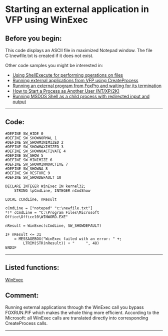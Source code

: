 <link rel="stylesheet" type="text/css" href="../css/win32api.css">  
<link rel="stylesheet" href="https://cdnjs.cloudflare.com/ajax/libs/font-awesome/4.7.0/css/font-awesome.min.css">

# Starting an external application in VFP using WinExec

## Before you begin:
This code displays an ASCII file in maximized Notepad window. The file C:\newfile.txt is created if it does not exist.  

Other code samples you might be interested in:  
* [Using ShellExecute for performing operations on files](sample_093.md)  
* [Running external applications from VFP using CreateProcess](sample_003.md)  
* [Running an external program from FoxPro and waiting for its termination](sample_377.md)  
* [How to Start a Process as Another User (NT/XP/2K)](sample_426.md)  
* [Running MSDOS Shell as a child process with redirected input and output](sample_477.md)  

  
***  


## Code:
```foxpro  
#DEFINE SW_HIDE 0
#DEFINE SW_SHOWNORMAL 1
#DEFINE SW_SHOWMINIMIZED 2
#DEFINE SW_SHOWMAXIMIZED 3
#DEFINE SW_SHOWNOACTIVATE 4
#DEFINE SW_SHOW 5
#DEFINE SW_MINIMIZE 6
#DEFINE SW_SHOWMINNOACTIVE 7
#DEFINE SW_SHOWNA 8
#DEFINE SW_RESTORE 9
#DEFINE SW_SHOWDEFAULT 10

DECLARE INTEGER WinExec IN kernel32;
	STRING lpCmdLine, INTEGER nCmdShow

LOCAL cCmdLine, nResult

cCmdLine = ["notepad" "c:\newfile.txt"]
*!*	cCmdLine = "C:\Program Files\Microsoft Office\Office10\WINWORD.EXE"

nResult = WinExec(cCmdLine, SW_SHOWDEFAULT)

IF nResult <= 31
	= MESSAGEBOX("WinExec failed with an error: " +;
		LTRIM(STR(nResult)) + "     ", 48)
ENDIF  
```  
***  


## Listed functions:
[WinExec](../libraries/kernel32/WinExec.md)  

## Comment:
Running external applications through the WinExec call you bypass FOXRUN.PIF which makes the whole thing more efficient. According to the Microsoft: all WinExec calls are translated directly into corresponding CreateProcess calls.  
  
***  

